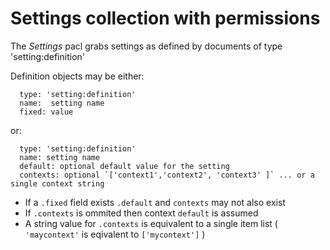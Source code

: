 
# Settings collection with permissions

The *Settings* pacl grabs settings as defined by documents of type 'setting:definition'

Definition objects may be either:
```
  type: 'setting:definition'
  name:  setting name
  fixed: value
```
or:
``` 
  type: 'setting:definition'
  name: setting name
  default: optional default value for the setting
  contexts: optional `['context1','context2', 'context3' ]` ... or a single context string
```
 * If a `.fixed` field exists `.default` and `contexts` may not also exist
 * If `.contexts` is ommited then context `default` is assumed
 * A string value for `.contexts` is equivalent to a single item list ( `'maycontext'` is eqivalent to `['mycontext']` )



